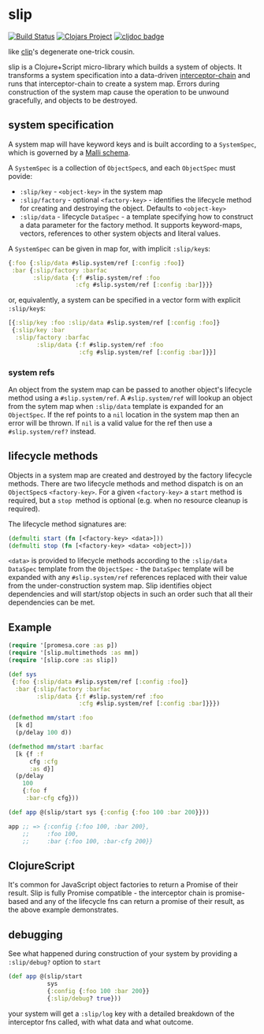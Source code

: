 # slip

[![Build Status](https://github.com/yapsterapp/slip/actions/workflows/clojure.yml/badge.svg)](https://github.com/yapsterapp/slip/actions)
[![Clojars Project](https://img.shields.io/clojars/v/com.github.yapsterapp/slip.svg)](https://clojars.org/com.github.yapsterapp/slip)
[![cljdoc badge](https://cljdoc.org/badge/com.github.yapsterapp/slip)](https://cljdoc.org/d/com.github.yapsterapp/slip)

like [clip](https://github.com/juxt/clip)'s degenerate one-trick cousin.

slip is a Clojure+Script micro-library which builds a system of objects.
It transforms a system specification into a data-driven [interceptor-chain](https://github.com/yapsterapp/a-frame/blob/trunk/src/a_frame/interceptor_chain.cljc)
and runs that interceptor-chain to create a system map. Errors during 
construction of the system map cause the operation to be unwound gracefully,
and objects to be destroyed.

## system specification

A system map will have keyword keys and is built according to a
`SystemSpec`, which is governed by a
[Malli schema](https://cljdoc.org/d/yapsterapp/slip/CURRENT/api/slip.schema).

A `SystemSpec` is a collection of `ObjectSpec`s, and each `ObjectSpec` must
povide:

- `:slip/key` - `<object-key>` in the system map
- `:slip/factory` - optional `<factory-key>` - identifies the lifecycle method 
    for creating and destroying the object. Defaults to `<object-key>`
- `:slip/data` - lifecycle `DataSpec` - a template specifying how to construct a
   data parameter for the factory method. It supports keyword-maps, vectors,
   references to other system objects and literal values.

A `SystemSpec` can be given in map for, with implicit `:slip/key`s:

``` clojure
{:foo {:slip/data #slip.system/ref [:config :foo]}
 :bar {:slip/factory :barfac
       :slip/data {:f #slip.system/ref :foo
                   :cfg #slip.system/ref [:config :bar]}}}
```

or, equivalently, a system can be specified in a vector form with explicit
`:slip/key`s:

``` clojure
[{:slip/key :foo :slip/data #slip.system/ref [:config :foo]}
 {:slip/key :bar
  :slip/factory :barfac
        :slip/data {:f #slip.system/ref :foo
                    :cfg #slip.system/ref [:config :bar]}}]
```

### system refs

An object from the system map can be passed to another object's lifecycle 
method using a `#slip.system/ref`. A `#slip.system/ref` will lookup 
an object from the sytem map when `:slip/data` template is expanded 
for an `ObjectSpec`. If the ref points to a `nil` location in the 
system map then an error will be thrown. If `nil` is a valid value 
for the ref then use a `#slip.system/ref?` instead.

## lifecycle methods

Objects in a system map are created and destroyed by the factory lifecycle
methods. There are two lifecycle methods and method dispatch is
on an `ObjectSpec`s `<factory-key>`.
For a given `<factory-key>` a `start` method is
required, but a `stop `method is optional (e.g. when no resource cleanup is
required).

The lifecycle method signatures are:
``` clojure
(defmulti start (fn [<factory-key> <data>]))
(defmulti stop (fn [<factory-key> <data> <object>]))
```

`<data>` is provided to lifecycle methods according to the `:slip/data`
`DataSpec` template from the `ObjectSpec` - the `DataSpec` template will be 
expanded with any `#slip.system/ref` references replaced with their value from 
the under-construction system map. Slip identifies object dependencies and will
start/stop objects in such an order such that all their dependencies can be met.

## Example

``` clojure
(require '[promesa.core :as p])
(require '[slip.multimethods :as mm])
(require '[slip.core :as slip])

(def sys
 {:foo {:slip/data #slip.system/ref [:config :foo]}
  :bar {:slip/factory :barfac
        :slip/data {:f #slip.system/ref :foo
                    :cfg #slip.system/ref [:config :bar]}}})

(defmethod mm/start :foo
  [k d]
  (p/delay 100 d))

(defmethod mm/start :barfac
  [k {f :f
      cfg :cfg
      :as d}]
  (p/delay
    100
    {:foo f 
     :bar-cfg cfg}))

(def app @(slip/start sys {:config {:foo 100 :bar 200}}))

app ;; => {:config {:foo 100, :bar 200},
    ;;     :foo 100,
    ;;     :bar {:foo 100, :bar-cfg 200}}

```

## ClojureScript

It's common for JavaScript object factories to return a Promise of their result.
Slip is fully Promise compatible - the interceptor chain is promise-based and
any of the lifecycle fns can return a promise of their result, as the above 
example demonstrates. 

## debugging

See what happened during construction of your system by providing a 
`:slip/debug?` option to `start`

``` clojure
(def app @(slip/start 
           sys
           {:config {:foo 100 :bar 200}}
           {:slip/debug? true}))
```

your system will get a `:slip/log` key with a detailed breakdown of the
interceptor fns called, with what data and what outcome.
